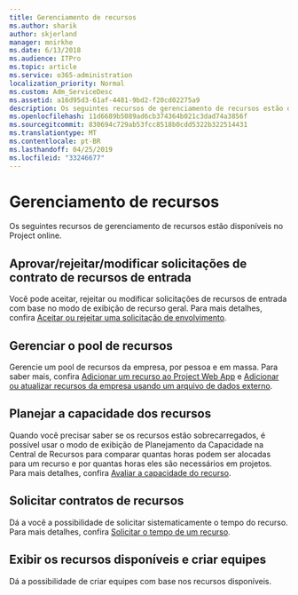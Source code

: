 ```yaml
---
title: Gerenciamento de recursos
ms.author: sharik
author: skjerland
manager: mnirkhe
ms.date: 6/13/2018
ms.audience: ITPro
ms.topic: article
ms.service: o365-administration
localization_priority: Normal
ms.custom: Adm_ServiceDesc
ms.assetid: a16d95d3-61af-4481-9bd2-f20cd02275a9
description: Os seguintes recursos de gerenciamento de recursos estão disponíveis no Project online.
ms.openlocfilehash: 11d6689b5089ad6cb374364b021c3dad74a3856f
ms.sourcegitcommit: 830694c729ab53fcc8518b0cdd5322b322514431
ms.translationtype: MT
ms.contentlocale: pt-BR
ms.lasthandoff: 04/25/2019
ms.locfileid: "33246677"
---
```

# <a name="resource-management"></a>Gerenciamento de recursos

Os seguintes recursos de gerenciamento de recursos estão disponíveis no Project online.
  
## <a name="approverejectmodify-incoming-resource-engagement-requests"></a>Aprovar/rejeitar/modificar solicitações de contrato de recursos de entrada
<a name="bkmk_ApproveRejectModify"> </a>

Você pode aceitar, rejeitar ou modificar solicitações de recursos de entrada com base no modo de exibição de recurso geral. Para mais detalhes, confira [Aceitar ou rejeitar uma solicitação de envolvimento](http://go.microsoft.com/fwlink/?LinkID=823659&amp;clcid=0x409).
  
## <a name="manage-resource-pool"></a>Gerenciar o pool de recursos
<a name="bkmk_ManageResourcePool"> </a>

Gerencie um pool de recursos da empresa, por pessoa e em massa. Para saber mais, confira [Adicionar um recurso ao Project Web App](http://go.microsoft.com/fwlink/?LinkID=823660&amp;clcid=0x409) e [Adicionar ou atualizar recursos da empresa usando um arquivo de dados externo](http://go.microsoft.com/fwlink/?LinkID=823661&amp;clcid=0x409).
  
## <a name="plan-resource-capacity"></a>Planejar a capacidade dos recursos
<a name="bkmk_PlanResourceCapacity"> </a>

Quando você precisar saber se os recursos estão sobrecarregados, é possível usar o modo de exibição de Planejamento da Capacidade na Central de Recursos para comparar quantas horas podem ser alocadas para um recurso e por quantas horas eles são necessários em projetos. Para mais detalhes, confira [Avaliar a capacidade do recurso](http://go.microsoft.com/fwlink/?LinkID=823662&amp;clcid=0x409).
  
## <a name="request-resource-agreements"></a>Solicitar contratos de recursos
<a name="bkmk_RequestResourceAgreements"> </a>

Dá a você a possibilidade de solicitar sistematicamente o tempo do recurso. Para mais detalhes, confira [Solicitar o tempo de um recurso](http://go.microsoft.com/fwlink/?LinkID=823663&amp;clcid=0x409).
  
## <a name="view-available-resources-and-build-teams"></a>Exibir os recursos disponíveis e criar equipes
<a name="bkmk_ViewAvailableResources"> </a>

Dá a possibilidade de criar equipes com base nos recursos disponíveis.
  

